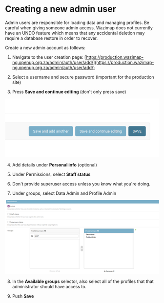 # Creating a new admin user

Admin users are responsible for loading data and managing profiles. Be careful when giving someone admin access. Wazimap does not currently have an UNDO feature which means that any accidental deletion may require a database restore in order to recover.

Create a new admin account as follows:

1. Navigate to the user creation page: [https://production.wazimap-ng.openup.org.za/admin/auth/user/add/](https://production.wazimap-ng.openup.org.za/admin/auth/user/add/)

2. Select a username and secure password \(important for the production site\)

3. Press **Save and continue editing** \(don't only press save\)

![](../.gitbook/assets/screenshot-from-2021-03-05-15-27-31.png)

4. Add details under **Personal info** \(optional\)

5. Under Permissions, select **Staff status**

6. Don't provide superuser access unless you know what you're doing.

7. Under groups, select Data Admin and Profile Admin 

![](../.gitbook/assets/screenshot-from-2021-03-05-15-20-10.png)

8. In the **Available groups** selector, also select all of the profiles that that administrator should have access to.

9. Push **Save**  
  



